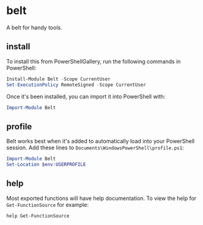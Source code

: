 # belt

A belt for handy tools.

## install

To install this from PowerShellGallery, run the following commands in PowerShell:
```powershell
Install-Module Belt -Scope CurrentUser
Set-ExecutionPolicy RemoteSigned -Scope CurrentUser
```

Once it's been installed, you can import it into PowerShell with:
```powershell
Import-Module Belt
```

## profile

Belt works best when it's added to automatically load into your PowerShell session.
Add these lines to `Documents\WindowsPowerShell\profile.ps1`:
```powershell
Import-Module Belt
Set-Location $env:USERPROFILE
```

## help

Most exported functions will have help documentation.
To view the help for `Get-FunctionSource` for example:
```powershell
help Get-FunctionSource
```
